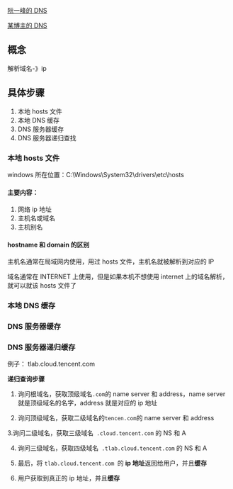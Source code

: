 [阮一峰的 DNS](https://www.ruanyifeng.com/blog/2016/06/dns.html)

[某博主的 DNS](https://juejin.cn/post/6844903752890056711)

## 概念
解析域名-》ip

## 具体步骤

1. 本地 hosts 文件
2. 本地 DNS 缓存
3. DNS 服务器缓存
4. DNS 服务器递归查找

### 本地 hosts 文件

windows 所在位置：C:\Windows\System32\drivers\etc\hosts

#### 主要内容：

1. 网络 ip 地址
2. 主机名或域名
3. 主机别名

#### hostname 和 domain 的区别

主机名通常在局域网内使用，用过 hosts 文件，主机名就被解析到对应的 IP

域名通常在 INTERNET 上使用，但是如果本机不想使用 internet 上的域名解析，就可以就该 hosts 文件了

### 本地 DNS 缓存

### DNS 服务器缓存

### DNS 服务器递归缓存

例子： tlab.cloud.tencent.com

**递归查询步骤**

1. 询问根域名，获取顶级域名`.com`的 name server 和 address，name server 就是顶级域名的名字，address 就是对应的 ip 地址

2. 询问顶级域名，获取二级域名的`tencen.com`的 name server 和 address

3.询问二级域名，获取三级域名` .cloud.tencent.com` 的 NS 和 A

4. 询问三级域名，获取四级域名` .tlab.cloud.tencent.com` 的 NS 和 A

5. 最后，将 `tlab.cloud.tencent.com `的 **ip 地址**返回给用户，并且**缓存**

6. 用户获取到真正的 ip 地址，并且**缓存**

